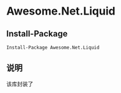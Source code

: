 # Awesome.Net.Liquid

## Install-Package

```pm
Install-Package Awesome.Net.Liquid
```

## 说明

该库封装了
